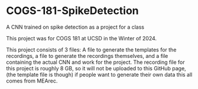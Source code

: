# COGS-181-SpikeDetection
A CNN trained on spike detection as a project for a class

This project was for COGS 181 at UCSD in the Winter of 2024.

This project consists of 3 files: A file to generate the templates for the recordings, a file to generate the recordings themselves, and a file containing the actual CNN and work for the project.
The recording file for this project is roughly 8 GB, so it will not be uploaded to this GitHub page, (the template file is though) if people want to generate their own data this all comes from MEArec.

